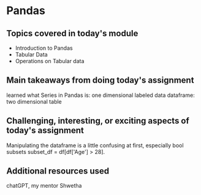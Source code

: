 # Pandas

## Topics covered in today's module

* Introduction to Pandas
* Tabular Data
* Operations on Tabular data

## Main takeaways from doing today's assignment
learned what Series in Pandas is: one dimensional labeled data
dataframe: two dimensional table 
## Challenging, interesting, or exciting aspects of today's assignment
Manipulating the dataframe is a little confusing at first, especially bool subsets subset_df = df[df['Age'] > 28]. 

## Additional resources used 
chatGPT, my mentor Shwetha
